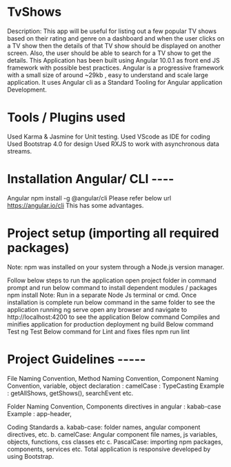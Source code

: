 # TvShows
Description: This app will be useful for listing out a few popular TV shows based on their rating and genre on a dashboard and when the user clicks on a TV show then the details of that TV show should be displayed on another screen.  Also, the user should be able to search for a TV show to get the details.  This Application has been built using Angular 10.0.1 as front end JS framework with possible best practices. Angular is a progressive framework with a small size of around ~29kb , easy to understand and scale large application. It uses Angular cli as a Standard Tooling for Angular application Development.
# Tools / Plugins used
Used Karma & Jasmine for Unit testing.
Used VScode as IDE for coding
Used Bootstrap 4.0 for design
Used RXJS to work with asynchronous data streams.

# Installation Angular/ CLI ----
Angular
npm install -g @angular/cli
Please refer below url
https://angular.io/cli
This has some advantages.


# Project setup (importing all required packages)

Note: npm was installed on your system through a Node.js version manager.

Follow below steps to run the application
open project folder in command prompt and run below command to install dependent modules / packages
npm install
Note: Run in a separate Node Js terminal or cmd.
Once installation is complete run below command in the same folder to see the application running
ng serve
open any browser and navigate to http://localhost:4200 to see the application
Below command Compiles and minifies application for production deployment
ng build
Below command Test
ng Test
Below command for Lint and fixes files
npm run lint

# Project Guidelines -----
File Naming Convention, Method Naming Convention, Component Naming Convention, variable, object declaration : camelCase : TypeCasting Example : getAllShows, getShows(), searchEvent etc.

Folder Naming Convention, Components directives in angular : kabab-case Example : app-header,

Coding Standards
a. kabab-case: folder names, angular component directives, etc. b. camelCase: Angular component file names, js variables, objects, functions, css classes etc c. PascalCase: importing npm packages, components, services etc.
Total application is responsive developed by using Bootstrap.
